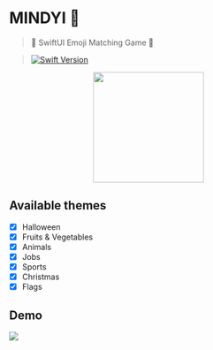 # MINDYI 📱 

>  🧩 SwiftUI Emoji Matching Game 🧩 

> [![Swift Version][swift-image]][swift-url]




<p align="center">
  <img src="https://github.com/amperescu/mindyi/blob/master/Mindyi/Preview%20Content/Assets.xcassets/AppIcon.appiconset/1024.png" 
       width="200" 
       height="200" 
  />
</p>

## Available themes
- [x] Halloween
- [x] Fruits & Vegetables
- [x] Animals
- [x] Jobs
- [x] Sports
- [x] Christmas
- [x] Flags

## Demo
![](mindyi.gif)




[swift-image]:https://img.shields.io/badge/swift-5.0-orange.svg
[swift-url]: https://swift.org/
